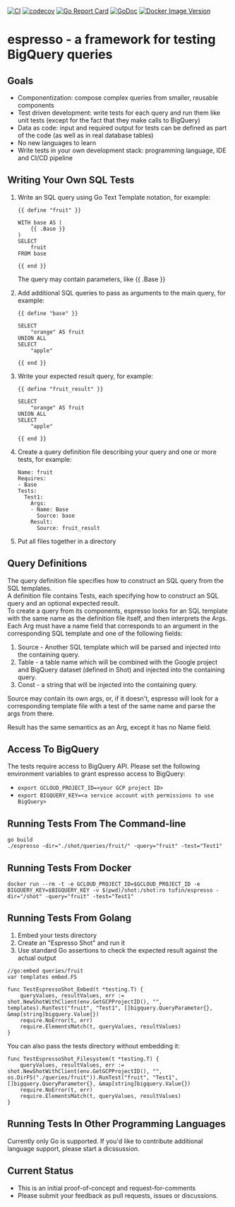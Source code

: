 [![CI](https://github.com/Tufin/espresso/workflows/go/badge.svg)](https://github.com/Tufin/espresso/actions)
[![codecov](https://codecov.io/gh/tufin/espresso/branch/main/graph/badge.svg?token=4neEgts50n)](https://codecov.io/gh/tufin/espresso)
[![Go Report Card](https://goreportcard.com/badge/github.com/tufin/espresso)](https://goreportcard.com/report/github.com/tufin/espresso)
[![GoDoc](https://godoc.org/github.com/tufin/espresso?status.svg)](https://godoc.org/github.com/tufin/espresso)
[![Docker Image Version](https://img.shields.io/docker/v/tufin/espresso?sort=semver)](https://hub.docker.com/r/tufin/espresso/tags)

# espresso - a framework for testing BigQuery queries

## Goals
- Componentization: compose complex queries from smaller, reusable components
- Test driven development: write tests for each query and run them like unit tests (except for the fact that they make calls to BigQuery)
- Data as code: input and required output for tests can be defined as part of the code (as well as in real database tables)
- No new languages to learn
- Write tests in your own development stack: programming language, IDE and CI/CD pipeline

## Writing Your Own SQL Tests
1. Write an SQL query using Go Text Template notation, for example:
   ```
   {{ define "fruit" }}
 
   WITH base AS (
       {{ .Base }}
   )
   SELECT
       fruit
   FROM base

   {{ end }}
   ```

   The query may contain parameters, like {{ .Base }}
2. Add additional SQL queries to pass as arguments to the main query, for example:  
   ```
   {{ define "base" }}

   SELECT
       "orange" AS fruit
   UNION ALL
   SELECT
       "apple"

   {{ end }}
   ```
   
3. Write your expected result query, for example:
   ```
   {{ define "fruit_result" }}

   SELECT
       "orange" AS fruit
   UNION ALL
   SELECT
       "apple"

   {{ end }}
   ```
4. Create a query definition file describing your query and one or more tests, for example:
   ```
   Name: fruit
   Requires:
   - Base
   Tests:
     Test1:
       Args:
       - Name: Base
         Source: base
       Result:
         Source: fruit_result
   ```
5. Put all files together in a directory

## Query Definitions
The query definition file specifies how to construct an SQL query from the SQL templates.  
A definition file contains Tests, each specifying how to construct an SQL query and an optional expected result.  
To create a query from its components, espresso looks for an SQL template with the same name as the definition file itself, and then interprets the Args.  
Each Arg must have a name field that corresponds to an argument in the corresponding SQL template and one of the following fields:
1. Source - Another SQL template which will be parsed and injected into the containing query.
2. Table - a table name which will be combined with the Google project and BigQuery dataset (defined in Shot) and injected into the containing query.
3. Const - a string that will be injected into the containing query.

Source may contain its own args, or, if it doesn't, espresso will look for a corresponding template file with a test of the same name and parse the args from there.

Result has the same semantics as an Arg, except it has no Name field.

## Access To BigQuery
The tests require access to BigQuery API. 
Please set the following environment variables to grant espresso access to BigQuery:
- `export GCLOUD_PROJECT_ID=<your GCP project ID>`
- `export BIGQUERY_KEY=<a service account with permissions to use BigQuery>`

## Running Tests From The Command-line
```
go build
./espresso -dir="./shot/queries/fruit/" -query="fruit" -test="Test1"
```

## Running Tests From Docker
```
docker run --rm -t -e GCLOUD_PROJECT_ID=$GCLOUD_PROJECT_ID -e BIGQUERY_KEY=$BIGQUERY_KEY -v $(pwd)/shot:/shot:ro tufin/espresso -dir="/shot" -query="fruit" -test="Test1"
```

## Running Tests From Golang
1. Embed your tests directory
2. Create an "Espresso Shot" and run it
3. Use standard Go assertions to check the expected result against the actual output
```
//go:embed queries/fruit
var templates embed.FS

func TestEspressoShot_Embed(t *testing.T) {
	queryValues, resultValues, err := shot.NewShotWithClient(env.GetGCPProjectID(), "", templates).RunTest("fruit", "Test1", []bigquery.QueryParameter{}, &map[string]bigquery.Value{})
	require.NoError(t, err)
	require.ElementsMatch(t, queryValues, resultValues)
}
```

You can also pass the tests directory without embedding it:
```
func TestEspressoShot_Filesystem(t *testing.T) {
	queryValues, resultValues, err := shot.NewShotWithClient(env.GetGCPProjectID(), "", os.DirFS("./queries/fruit")).RunTest("fruit", "Test1", []bigquery.QueryParameter{}, &map[string]bigquery.Value{})
	require.NoError(t, err)
	require.ElementsMatch(t, queryValues, resultValues)
}
```

## Running Tests In Other Programming Languages
Currently only Go is supported.
If you'd like to contribute additional language support, please start a dicssussion.

## Current Status
- This is an initial proof-of-concept and request-for-comments
- Please submit your feedback as pull requests, issues or discussions.
